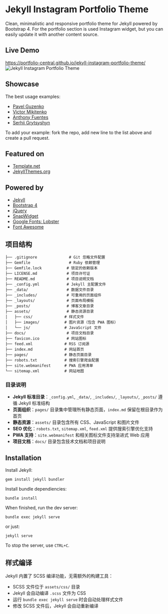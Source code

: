 # Jekyll Instagram Portfolio Theme

Clean, minimalistic and responsive portfolio theme for Jekyll powered by Bootstrap 4.
For the portfolio section is used Instagram widget, but you can easily update it with another content source.

## Live Demo

https://portfolio-central.github.io/jekyll-instagram-portfolio-theme/
![Jekyll Instagram Portfolio Theme](./assets/images/screenshot.png "Jekyll Instagram Portfolio Theme")

## Showcase

The best usage examples:

- [Pavel Guzenko](http://guzenko.org.ua)
- [Victor Mikitenko](https://mikitenko-org-ua.github.io/site/)
- [Anthony Fuentes](http://anthonyfuentes.us/)
- [Serhii Grytsyshyn](https://grserhii.github.io/)

To add your example: fork the repo, add new line to the list above and create a pull request.

## Featured on

- [Template.net](https://www.template.net/cms-templates/jekyll/jekyll-themes-templates/)
- [JekyllThemes.org](http://jekyllthemes.org/themes/instagram-portfolio-theme/)

## Powered by

- [Jekyll](https://jekyllrb.com/)
- [Bootstrap 4](http://v4-alpha.getbootstrap.com/)
- [jQuery](https://jquery.com/)
- [SnapWidget](https://snapwidget.com)
- [Google Fonts: Lobster](https://fonts.google.com/specimen/Lobster)
- [Font Awesome](http://fontawesome.io/)

## 项目结构

```
├── .gitignore              # Git 忽略文件配置
├── Gemfile                 # Ruby 依赖管理
├── Gemfile.lock           # 锁定的依赖版本
├── LICENSE.md             # 项目许可证
├── README.md              # 项目说明文档
├── _config.yml            # Jekyll 主配置文件
├── _data/                 # 数据文件目录
├── _includes/             # 可重用的页面组件
├── _layouts/              # 页面布局模板
├── _posts/                # 博客文章目录
├── assets/                # 静态资源目录
│   ├── css/              # 样式文件
│   ├── images/           # 图片资源（包含 PWA 图标）
│   └── js/               # JavaScript 文件
├── docs/                  # 项目文档目录
├── favicon.ico            # 网站图标
├── feed.xml              # RSS 订阅源
├── index.md              # 网站首页
├── pages/                # 静态页面目录
├── robots.txt            # 搜索引擎爬虫配置
├── site.webmanifest      # PWA 应用清单
└── sitemap.xml           # 网站地图
```

### 目录说明

- **Jekyll 标准目录**：`_config.yml`, `_data/`, `_includes/`, `_layouts/`, `_posts/` 遵循 Jekyll 标准结构
- **页面组织**：`pages/` 目录集中管理所有静态页面，`index.md` 保留在根目录作为首页
- **静态资源**：`assets/` 目录包含所有 CSS、JavaScript 和图片文件
- **SEO 优化**：`robots.txt`, `sitemap.xml`, `feed.xml` 提供搜索引擎优化支持
- **PWA 支持**：`site.webmanifest` 和相关图标文件支持渐进式 Web 应用
- **项目文档**：`docs/` 目录包含技术文档和项目说明

## Installation
Install Jekyll:

```
gem install jekyll bundler
```

Install bundle dependiencies:

```
bundle install
```

When finished, run the dev server:

```
bundle exec jekyll serve
```

or just:

```
jekyll serve

```
To stop the server, use `CTRL+C`.

## 样式编译

Jekyll 内置了 SCSS 编译功能，无需额外的构建工具：

- SCSS 文件位于 `assets/css/` 目录
- Jekyll 会自动编译 `.scss` 文件为 CSS
- 运行 `bundle exec jekyll serve` 时会自动处理样式文件
- 修改 SCSS 文件后，Jekyll 会自动重新编译
